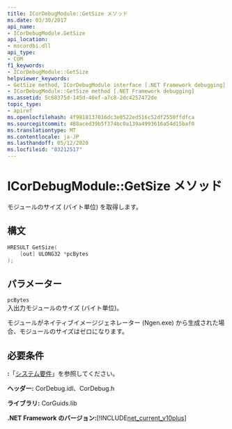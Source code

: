 ```yaml
---
title: ICorDebugModule::GetSize メソッド
ms.date: 03/30/2017
api_name:
- ICorDebugModule.GetSize
api_location:
- mscordbi.dll
api_type:
- COM
f1_keywords:
- ICorDebugModule::GetSize
helpviewer_keywords:
- GetSize method, ICorDebugModule interface [.NET Framework debugging]
- ICorDebugModule::GetSize method [.NET Framework debugging]
ms.assetid: 5c68375d-145d-46ef-a7c8-2dc4257472de
topic_type:
- apiref
ms.openlocfilehash: 4f9818137016dc3e0522ed516c52df2550ffdfca
ms.sourcegitcommit: 488aced39b5f374bc0a139a4993616a54d15baf0
ms.translationtype: MT
ms.contentlocale: ja-JP
ms.lasthandoff: 05/12/2020
ms.locfileid: "83212517"
---
```

# <a name="icordebugmodulegetsize-method"></a>ICorDebugModule::GetSize メソッド
モジュールのサイズ (バイト単位) を取得します。  
  
## <a name="syntax"></a>構文  
  
```cpp  
HRESULT GetSize(  
    [out] ULONG32 *pcBytes  
);  
```  
  
## <a name="parameters"></a>パラメーター  
 `pcBytes`  
 入出力モジュールのサイズ (バイト単位)。  
  
 モジュールがネイティブイメージジェネレーター (Ngen.exe) から生成された場合、モジュールのサイズはゼロになります。  
  
## <a name="requirements"></a>必要条件  
 **:**「[システム要件](../../get-started/system-requirements.md)」を参照してください。  
  
 **ヘッダー:** CorDebug.idl、CorDebug.h  
  
 **ライブラリ:** CorGuids.lib  
  
 **.NET Framework のバージョン:**[!INCLUDE[net_current_v10plus](../../../../includes/net-current-v10plus-md.md)]
